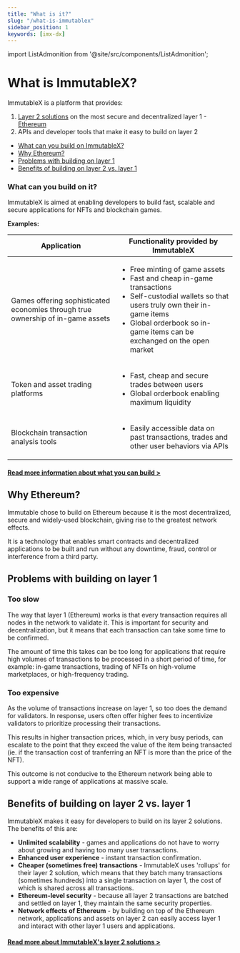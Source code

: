 ```yaml
---
title: "What is it?"
slug: "/what-is-immutablex"
sidebar_position: 1
keywords: [imx-dx]
---
```


import ListAdmonition from '@site/src/components/ListAdmonition';

# What is ImmutableX?

ImmutableX is a platform that provides:
1. [Layer 2 solutions](../overview/immutable-layer-2.md) on the most secure and decentralized layer 1 - [Ethereum](#why-ethereum)
2. APIs and developer tools that make it easy to build on layer 2

<ListAdmonition title="On this page:">
    <ul>
        <li><a href="#what-can-you-build-on-it">What can you build on ImmutableX?</a></li>
        <li><a href="#why-ethereum">Why Ethereum?</a></li>
        <li><a href="#problems-with-building-on-layer-1">Problems with building on layer 1</a></li>
        <li><a href="#benefits-of-building-on-layer-2-vs-layer-1">Benefits of building on layer 2 vs. layer 1</a></li>
    </ul>
</ListAdmonition>

### What can you build on it?
ImmutableX is aimed at enabling developers to build fast, scalable and secure applications for NFTs and blockchain games. 

**Examples:**

| Application | Functionality provided by ImmutableX |
| --- | --- |
| Games offering sophisticated economies through true ownership of in-game assets | <ul><li>Free minting of game assets</li><li>Fast and cheap in-game transactions</li><li>Self-custodial wallets so that users truly own their in-game items</li><li>Global orderbook so in-game items can be exchanged on the open market</li></ul> |
| Token and asset trading platforms | <ul><li>Fast, cheap and secure trades between users</li><li>Global orderbook enabling maximum liquidity</li></ul> |
| Blockchain transaction analysis tools | <ul><li>Easily accessible data on past transactions, trades and other user behaviors via APIs</li></ul> |

#### [Read more information about what you can build >](../overview/what-can-you-build.md)


## Why Ethereum?

Immutable chose to build on Ethereum because it is the most decentralized, secure and widely-used blockchain, giving rise to the greatest network effects.

It is a technology that enables smart contracts and decentralized applications to be built and run without any downtime, fraud, control or interference from a third party.

## Problems with building on layer 1

### Too slow
The way that layer 1 (Ethereum) works is that every transaction requires all nodes in the network to validate it. This is important for security and decentralization, but it means that each transaction can take some time to be confirmed.

The amount of time this takes can be too long for applications that require high volumes of transactions to be processed in a short period of time, for example: in-game transactions, trading of NFTs on high-volume marketplaces, or high-frequency trading.

### Too expensive

As the volume of transactions increase on layer 1, so too does the demand for validators. In response, users often offer higher fees to incentivize validators to prioritize processing their transactions.

This results in higher transaction prices, which, in very busy periods, can escalate to the point that they exceed the value of the item being transacted (ie. if the transaction cost of tranferring an NFT is more than the price of the NFT).

This outcome is not conducive to the Ethereum network being able to support a wide range of applications at massive scale.


## Benefits of building on layer 2 vs. layer 1
ImmutableX makes it easy for developers to build on its layer 2 solutions. The benefits of this are:
* **Unlimited scalability** - games and applications do not have to worry about growing and having too many user transactions.
* **Enhanced user experience** - instant transaction confirmation.
* **Cheaper (sometimes free) transactions** - ImmutableX uses 'rollups' for their layer 2 solution, which means that they batch many transactions (sometimes hundreds) into a single transaction on layer 1, the cost of which is shared across all transactions.
* **Ethereum-level security** - because all layer 2 transactions are batched and settled on layer 1, they maintain the same security properties.
* **Network effects of Ethereum** - by building on top of the Ethereum network, applications and assets on layer 2 can easily access layer 1 and interact with other layer 1 users and applications.

#### [Read more about ImmutableX's layer 2 solutions >](../overview/what-can-you-build.md)